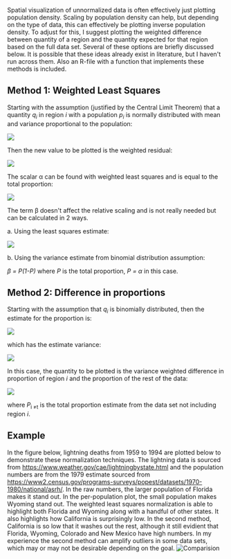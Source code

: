 Spatial visualization of unnormalized data is often effectively just plotting population density. Scaling by population density can help, but depending on the type of data, this can effectively be plotting inverse population density. To adjust for this, I suggest plotting the weighted difference between quantity of a region and the quantity expected for that region based on the full data set. Several of these options are briefly discussed below. It is possible that these ideas already exist in literature, but I haven't run across them. Also an R-file with a function that implements these methods is included.

## Method 1: Weighted Least Squares
Starting with the assumption (justified by the Central Limit Theorem) that a quantity <em>q<sub>i</sub></em> in region <em>i</em> with a population <em>p<sub>i</sub></em> is normally distributed with mean and variance proportional to the population:

<img src="https://render.githubusercontent.com/render/math?math=q_i = N(\alpha p_i, \beta p_i)">

Then the new value to be plotted is the weighted residual:

<img src="https://render.githubusercontent.com/render/math?math=r_i =\frac{q_i - \alpha p_i}{\sqrt{\beta p_i}}">

The scalar &alpha; can be found with weighted least squares and is equal to the total proportion:

<img src="https://render.githubusercontent.com/render/math?math=\alpha = \frac{\sum_i q_i}{\sum_i p_i}">


The term &beta; doesn't affect the relative scaling and is not really needed but can be calculated in 2 ways.

a. Using the least squares estimate:

<img src="https://render.githubusercontent.com/render/math?math=\beta = \frac{1}{N-1} \sum_{i=1}^N \frac{(q_i - \alpha p_i)^2}{p_i}"> 

b. Using the variance estimate from binomial distribution assumption:

<em>&beta; = P(1-P)</em> where <em>P</em> is the total proportion,  <em>P = &alpha;</em> in this case.


## Method 2: Difference in proportions
Starting with the assumption that  <em>q<sub>i</sub></em> is  binomially  distributed, then the estimate for the proportion is:

<img src="https://render.githubusercontent.com/render/math?math=P_i = \frac{q_i}{p_i}">

which has the estimate variance: 

<img src="https://render.githubusercontent.com/render/math?math=var(P_i) = \frac{P_i(1-P_i)}{p_i}">


In this case, the quantity to be plotted is the variance weighted difference in proportion of region <em>i</em> and the proportion of the rest of the data:

<img src="https://render.githubusercontent.com/render/math?math=r_i = \frac{P_i - P_{t\neq i}}{\sqrt{ var(P_i)  \plus  var(P_{t\neq i} )} }">

where <em>P</em><sub>i &ne;t</sub> is the total proportion estimate from the data set not including region <em>i</em>.


## Example 

In the figure below, lightning deaths from 1959 to 1994 are plotted below to demonstrate these normalization techniques. The lightning data is sourced from https://www.weather.gov/cae/lightningbystate.html and the population numbers are from the 1979 estimate sourced from https://www2.census.gov/programs-surveys/popest/datasets/1970-1980/national/asrh/. In the raw numbers, the larger population of Florida makes it stand out. In the per-population plot, the small population makes Wyoming stand out. The weighted least squares normalization is able to highlight both Florida and Wyoming along with a handful of other states. It also highlights how California is surprisingly low. In the second method, California is so low that it washes out the rest, although it still evidient that Florida, Wyoming, Colorado and New Mexico have high numbers. In my experience the second method can amplify outliers in some data sets, which may or may not be desirable depending on the goal.
![Comparision](https://user-images.githubusercontent.com/102822092/167511207-8ae95be8-a9e4-4d15-80b8-badd0a5991a0.png)
